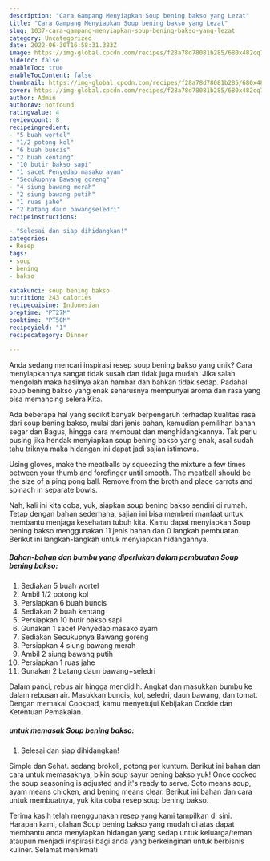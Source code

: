 ```yaml
---
description: "Cara Gampang Menyiapkan Soup bening bakso yang Lezat"
title: "Cara Gampang Menyiapkan Soup bening bakso yang Lezat"
slug: 1037-cara-gampang-menyiapkan-soup-bening-bakso-yang-lezat
category: Uncategorized
date: 2022-06-30T16:58:31.383Z
image: https://img-global.cpcdn.com/recipes/f28a78d78081b285/680x482cq70/soup-bening-bakso-foto-resep-utama.jpg
hideToc: false
enableToc: true
enableTocContent: false
thumbnail: https://img-global.cpcdn.com/recipes/f28a78d78081b285/680x482cq70/soup-bening-bakso-foto-resep-utama.jpg
cover: https://img-global.cpcdn.com/recipes/f28a78d78081b285/680x482cq70/soup-bening-bakso-foto-resep-utama.jpg
author: Admin
authorAv: notfound
ratingvalue: 4
reviewcount: 8
recipeingredient:
- "5 buah wortel"
- "1/2 potong kol"
- "6 buah buncis"
- "2 buah kentang"
- "10 butir bakso sapi"
- "1 sacet Penyedap masako ayam"
- "Secukupnya Bawang goreng"
- "4 siung bawang merah"
- "2 siung bawang putih"
- "1 ruas jahe"
- "2 batang daun bawangseledri"
recipeinstructions:

- "Selesai dan siap dihidangkan!"
categories:
- Resep
tags:
- soup
- bening
- bakso

katakunci: soup bening bakso 
nutrition: 243 calories
recipecuisine: Indonesian
preptime: "PT27M"
cooktime: "PT50M"
recipeyield: "1"
recipecategory: Dinner

---
```





Anda sedang mencari inspirasi resep soup bening bakso yang unik? Cara menyiapkannya sangat tidak susah dan tidak juga mudah. Jika salah mengolah maka hasilnya akan hambar dan bahkan tidak sedap. Padahal soup bening bakso yang enak seharusnya mempunyai aroma dan rasa yang bisa memancing selera Kita.





Ada beberapa hal yang sedikit banyak berpengaruh terhadap kualitas rasa dari soup bening bakso, mulai dari jenis bahan, kemudian pemilihan bahan segar dan Bagus, hingga cara membuat dan menghidangkannya. Tak perlu pusing jika hendak menyiapkan soup bening bakso yang enak,      asal sudah tahu triknya maka hidangan ini dapat jadi sajian istimewa.














Using gloves, make the meatballs by squeezing the mixture a few times between your thumb and forefinger until smooth. The meatball should be the size of a ping pong ball. Remove from the broth and place carrots and spinach in separate bowls.






Nah, kali ini kita coba, yuk, siapkan soup bening bakso sendiri di rumah. Tetap dengan bahan sederhana, sajian ini bisa memberi manfaat untuk membantu menjaga kesehatan tubuh kita. Kamu dapat menyiapkan Soup bening bakso menggunakan 11 jenis bahan dan 0 langkah pembuatan. Berikut ini langkah-langkah untuk menyiapkan hidangannya.

<!--inarticleads1-->

##### Bahan-bahan dan bumbu yang diperlukan dalam pembuatan Soup bening bakso:

1. Sediakan 5 buah wortel
1. Ambil 1/2 potong kol
1. Persiapkan 6 buah buncis
1. Sediakan 2 buah kentang
1. Persiapkan 10 butir bakso sapi
1. Gunakan 1 sacet Penyedap masako ayam
1. Sediakan Secukupnya Bawang goreng
1. Persiapkan 4 siung bawang merah
1. Ambil 2 siung bawang putih
1. Persiapkan 1 ruas jahe
1. Gunakan 2 batang daun bawang+seledri


Dalam panci, rebus air hingga mendidih. Angkat dan masukkan bumbu ke dalam rebusan air. Masukkan buncis, kol, seledri, daun bawang, dan tomat. Dengan memakai Cookpad, kamu menyetujui Kebijakan Cookie dan Ketentuan Pemakaian. 

<!--inarticleads2-->

#####  untuk memasak Soup bening bakso:


1. Selesai dan siap dihidangkan!

Simple dan Sehat. sedang brokoli, potong per kuntum. Berikut ini bahan dan cara untuk memasaknya, bikin soup sayur bening bakso yuk! Once cooked the soup seasoning is adjusted and it&#39;s ready to serve. Soto means soup, ayam means chicken, and bening means clear. Berikut ini bahan dan cara untuk membuatnya, yuk kita coba resep soup bening bakso. 

Terima kasih telah menggunakan resep yang kami tampilkan di sini. Harapan kami, olahan Soup bening bakso yang mudah di atas dapat membantu anda menyiapkan hidangan yang sedap untuk keluarga/teman ataupun menjadi inspirasi bagi anda yang berkeinginan untuk berbisnis kuliner. Selamat menikmati
